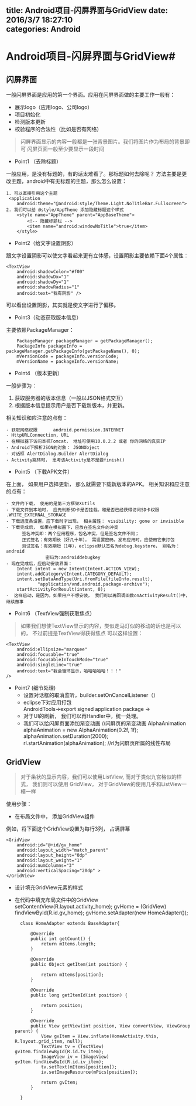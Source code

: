 title: Android项目-闪屏界面与GridView
date: 2016/3/7 18:27:10      
categories: Android
---

# Android项目-闪屏界面与GridView#

## 闪屏界面 ##

一般闪屏界面是应用的第一个界面。应用在闪屏界面做的主要工作一般有：

- 展示logo（应用logo、公司logo）
- 项目初始化
- 检测版本更新
- 校验程序的合法性（比如是否有网络）

> 闪屏界面显示的内容一般都是一张背景图片。我们将图片作为布局的背景即可
> 闪屏页面一般至少要显示一段时间

- Point1 （去除标题）

一般应用，是没有标题的，有的话太难看了。那标题如何去除呢？
方法主要是更改主题，android中有无标题的主题，那么怎么设置：

	1. 可以直接引用这个主题
	 <application
        android:theme="@android:style/Theme.Light.NoTitleBar.Fullscreen">
	2. 我们可以给 @style/AppTheme 添加隐藏标题这个样式
		<style name="AppTheme" parent="AppBaseTheme">
			<!-- 隐藏标题栏 -->
			<item name="android:windowNoTitle">true</item>
		</style>

- Point2（给文字设置阴影）

跟文字设置阴影可以使文字看起来更有立体感，设置阴影主要依赖下面4个属性：

    <TextView
        android:shadowColor="#f00"
        android:shadowDx="1"
        android:shadowDy="1"
        android:shadowRadius="1"
        android:text="我有阴影" />
可以看出设置阴影，其实就是使文字进行了偏移。

- Point3（动态获取版本信息）

主要依赖PackageManager：

		PackageManager packageManager = getPackageManager();
		PackageInfo packageInfo = packageManager.getPackageInfo(getPackageName(), 0);
		mVersionCode = packageInfo.versionCode;
		mVersionName = packageInfo.versionName;

- Point4 （版本更新）

一般步骤为：
1. 获取服务器的版本信息（一般以JSON格式交互）
2. 根据版本信息提示用户是否下载新版本，并更新。

相关知识和应注意的点有：	
	 
	- 获取网络权限      android.permission.INTERNET
	- HttpURLConnection, URL
	- 在模拟器下访问本机Tomcat， 地址可使用10.0.2.2 或者 你的网络的真实IP
	- Android下解析JSON的对象： JSONObject
	- 对话框 AlertDialog.Builder AlertDialog
	- Activity跳转时， 思考该Activity是不是要finish()

- Point5 （下载APK文件）

在上面， 如果用户选择更新， 那么就需要下载新版本的APK。
相关知识和应注意的点有：
	
	- 文件的下载， 使用的是第三方框架XUtils
	- 下载文件到本地时， 应先判断SD卡是否挂载。和是否已经获得访问SD卡权限 .WRITE_EXTERNAL_STORAGE
    - 下载进度条设置，应下载时才出现， 相关属性： visibility: gone or invisible
    - 下载完成后， 如果在模拟器下，应放在签名文件的冲突
          签名冲突即：两个应用程序，包名冲突，但是签名文件不同；
		  正式签名：有效期长（好几十年）， 需设置密码，发布应用时，应使用它来打包
		  测试签名：有效期短（1年），eclipse默认签名为debug.keystore， 别名为：android
				   密码为:androiddebugkey
	- 现在完成后，应启动安装界面：
		Intent intent = new Intent(Intent.ACTION_VIEW);
		intent.addCategory(Intent.CATEGORY_DEFAULT);
		intent.setDataAndType(Uri.fromFile(fileInfo.result),
				"application/vnd.android.package-archive");
		startActivityForResult(intent, 0);
	-  这样启动，是因为，如果用户不想安装， 我们可以再回调函数onActivityResult()中，继续做事

- Point6 （TextView强制获取焦点）

> 如果我们想使TextView显示的内容，类似走马灯似的移动的话也是可以的， 不过前提是TextView得获得焦点
> 可以这样设置：


    <TextView
        android:ellipsize="marquee"
        android:focusable="true"
        android:focusableInTouchMode="true"
        android:singleLine="true"
        android:text="我会循环显示，哈哈哈哈哈！！！"
	/>


- Point7 (细节处理)
	- 设置对话框的取消监听，builder.setOnCancelListener（）
	- eclipse下对应用打包  
		AndroidTools->export signed application package ->
	- 对于UI的刷新， 我们可以再Handler中，统一处理。
	- 我们可以给闪屏页面添加渐变动画
		//闪屏页的渐变动画
		AlphaAnimation alphaAnimation = new AlphaAnimation(0.2f, 1f);
		alphaAnimation.setDuration(2000);
		rl.startAnimation(alphaAnimation);   //rl为闪屏页所属的线性布局

## GridView ##

> 对于条状的显示内容，我们可以使用ListView, 而对于类似九宫格似的样式， 我们则可以使用
> GridView， 对于GridView的使用几乎和ListView一模一样

使用步骤：

-  在布局文件中， 添加GridView组件

例如，将下面这个GridView设置为每行3列， 占满屏幕

	<GridView
        android:id="@+id/gv_home"
        android:layout_width="match_parent"
        android:layout_height="0dp"
        android:layout_weight="1"
        android:numColumns="3"
        android:verticalSpacing="20dp" >
	</GridView>
- 设计填充GridView元素的样式
- 在代码中填充布局文件中的GridView
		setContentView(R.layout.activity_home);
		gvHome = (GridView) findViewById(R.id.gv_home);
		gvHome.setAdapter(new HomeAdapter());

		class HomeAdapter extends BaseAdapter{
	
			@Override
			public int getCount() {
				return mItems.length;
			}
	
			@Override
			public Object getItem(int position) {
				
				return mItems[position];
			}
	
			@Override
			public long getItemId(int position) {
				
				return position;
			}
	
			@Override
			public View getView(int position, View convertView, ViewGroup parent) {
				View gvItem = View.inflate(HomeActivity.this, R.layout.grid_item, null);
				TextView tv = (TextView) gvItem.findViewById(R.id.tv_item);
				ImageView iv = (ImageView) gvItem.findViewById(R.id.iv_item);
				tv.setText(mItems[position]);
				iv.setImageResource(mPics[position]);
				
				return gvItem;
			}
			
		}
	
	



	

 


		

    	

		
		
	

